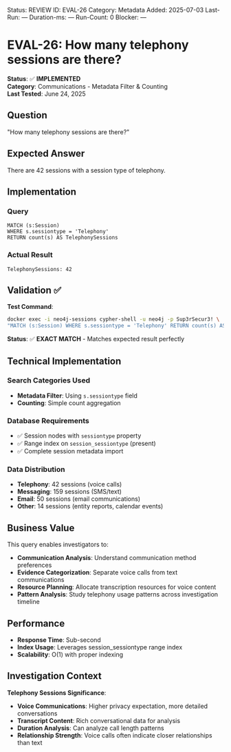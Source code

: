 <!--- META: machine-readable for scripts --->
Status: REVIEW
ID: EVAL-26
Category: Metadata
Added: 2025-07-03
Last-Run: —
Duration-ms: —
Run-Count: 0
Blocker: —

# EVAL-26: How many telephony sessions are there?

**Status**: ✅ **IMPLEMENTED**  
**Category**: Communications - Metadata Filter & Counting  
**Last Tested**: June 24, 2025

## Question
"How many telephony sessions are there?"

## Expected Answer
There are 42 sessions with a session type of telephony.

## Implementation

### Query
```cypher
MATCH (s:Session) 
WHERE s.sessiontype = 'Telephony' 
RETURN count(s) AS TelephonySessions
```

### Actual Result
```
TelephonySessions: 42
```

## Validation ✅

**Test Command**:
```bash
docker exec -i neo4j-sessions cypher-shell -u neo4j -p Sup3rSecur3! \
"MATCH (s:Session) WHERE s.sessiontype = 'Telephony' RETURN count(s) AS TelephonySessions"
```

**Status**: ✅ **EXACT MATCH** - Matches expected result perfectly

## Technical Implementation

### Search Categories Used
- **Metadata Filter**: Using `s.sessiontype` field
- **Counting**: Simple count aggregation

### Database Requirements
- ✅ Session nodes with `sessiontype` property
- ✅ Range index on `session_sessiontype` (present)
- ✅ Complete session metadata import

### Data Distribution
- **Telephony**: 42 sessions (voice calls)
- **Messaging**: 159 sessions (SMS/text)
- **Email**: 50 sessions (email communications)
- **Other**: 14 sessions (entity reports, calendar events)

## Business Value

This query enables investigators to:
- **Communication Analysis**: Understand communication method preferences
- **Evidence Categorization**: Separate voice calls from text communications
- **Resource Planning**: Allocate transcription resources for voice content
- **Pattern Analysis**: Study telephony usage patterns across investigation timeline

## Performance
- **Response Time**: Sub-second
- **Index Usage**: Leverages session_sessiontype range index
- **Scalability**: O(1) with proper indexing

## Investigation Context

**Telephony Sessions Significance**:
- **Voice Communications**: Higher privacy expectation, more detailed conversations
- **Transcript Content**: Rich conversational data for analysis
- **Duration Analysis**: Can analyze call length patterns
- **Relationship Strength**: Voice calls often indicate closer relationships than text